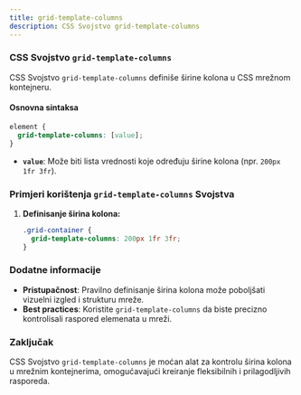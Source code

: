 ```yaml
---
title: grid-template-columns
description: CSS Svojstvo grid-template-columns
---
```


### CSS Svojstvo `grid-template-columns`

CSS Svojstvo `grid-template-columns` definiše širine kolona u CSS mrežnom kontejneru.

#### Osnovna sintaksa

```css
element {
  grid-template-columns: [value];
}
```

- **`value`**: Može biti lista vrednosti koje određuju širine kolona (npr. `200px 1fr 3fr`).

### Primjeri korištenja `grid-template-columns` Svojstva

1. **Definisanje širina kolona:**

   ```css
   .grid-container {
     grid-template-columns: 200px 1fr 3fr;
   }
   ```

### Dodatne informacije

- **Pristupačnost**: Pravilno definisanje širina kolona može poboljšati vizuelni izgled i strukturu mreže.
- **Best practices**: Koristite `grid-template-columns` da biste precizno kontrolisali raspored elemenata u mreži.

### Zaključak

CSS Svojstvo `grid-template-columns` je moćan alat za kontrolu širina kolona u mrežnim kontejnerima, omogućavajući kreiranje fleksibilnih i prilagodljivih rasporeda.
